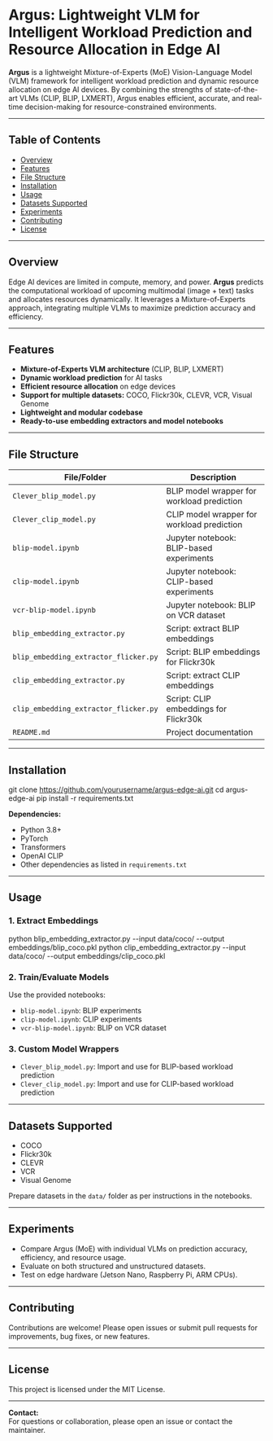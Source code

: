 # Argus: Lightweight VLM for Intelligent Workload Prediction and Resource Allocation in Edge AI

**Argus** is a lightweight Mixture-of-Experts (MoE) Vision-Language Model (VLM) framework for intelligent workload prediction and dynamic resource allocation on edge AI devices. By combining the strengths of state-of-the-art VLMs (CLIP, BLIP, LXMERT), Argus enables efficient, accurate, and real-time decision-making for resource-constrained environments.

---

## Table of Contents

- [Overview](#overview)
- [Features](#features)
- [File Structure](#file-structure)
- [Installation](#installation)
- [Usage](#usage)
- [Datasets Supported](#datasets-supported)
- [Experiments](#experiments)
- [Contributing](#contributing)
- [License](#license)

---

## Overview

Edge AI devices are limited in compute, memory, and power. **Argus** predicts the computational workload of upcoming multimodal (image + text) tasks and allocates resources dynamically. It leverages a Mixture-of-Experts approach, integrating multiple VLMs to maximize prediction accuracy and efficiency.

---

## Features

- **Mixture-of-Experts VLM architecture** (CLIP, BLIP, LXMERT)
- **Dynamic workload prediction** for AI tasks
- **Efficient resource allocation** on edge devices
- **Support for multiple datasets:** COCO, Flickr30k, CLEVR, VCR, Visual Genome
- **Lightweight and modular codebase**
- **Ready-to-use embedding extractors and model notebooks**

---

## File Structure

| File/Folder                          | Description                                         |
|--------------------------------------|-----------------------------------------------------|
| `Clever_blip_model.py`               | BLIP model wrapper for workload prediction          |
| `Clever_clip_model.py`               | CLIP model wrapper for workload prediction          |
| `blip-model.ipynb`                   | Jupyter notebook: BLIP-based experiments            |
| `clip-model.ipynb`                   | Jupyter notebook: CLIP-based experiments            |
| `vcr-blip-model.ipynb`               | Jupyter notebook: BLIP on VCR dataset               |
| `blip_embedding_extractor.py`        | Script: extract BLIP embeddings                     |
| `blip_embedding_extractor_flicker.py`| Script: BLIP embeddings for Flickr30k               |
| `clip_embedding_extractor.py`        | Script: extract CLIP embeddings                     |
| `clip_embedding_extractor_flicker.py`| Script: CLIP embeddings for Flickr30k               |
| `README.md`                          | Project documentation                               |

---

## Installation

git clone https://github.com/yourusername/argus-edge-ai.git
cd argus-edge-ai
pip install -r requirements.txt

**Dependencies:**  
- Python 3.8+
- PyTorch
- Transformers
- OpenAI CLIP
- Other dependencies as listed in `requirements.txt`

---

## Usage

### 1. Extract Embeddings

python blip_embedding_extractor.py --input data/coco/ --output embeddings/blip_coco.pkl
python clip_embedding_extractor.py --input data/coco/ --output embeddings/clip_coco.pkl

### 2. Train/Evaluate Models

Use the provided notebooks:

- `blip-model.ipynb`: BLIP experiments
- `clip-model.ipynb`: CLIP experiments
- `vcr-blip-model.ipynb`: BLIP on VCR dataset

### 3. Custom Model Wrappers

- `Clever_blip_model.py`: Import and use for BLIP-based workload prediction
- `Clever_clip_model.py`: Import and use for CLIP-based workload prediction

---

## Datasets Supported

- COCO
- Flickr30k
- CLEVR
- VCR
- Visual Genome

Prepare datasets in the `data/` folder as per instructions in the notebooks.

---

## Experiments

- Compare Argus (MoE) with individual VLMs on prediction accuracy, efficiency, and resource usage.
- Evaluate on both structured and unstructured datasets.
- Test on edge hardware (Jetson Nano, Raspberry Pi, ARM CPUs).

---

## Contributing

Contributions are welcome! Please open issues or submit pull requests for improvements, bug fixes, or new features.

---

## License

This project is licensed under the MIT License.

---

**Contact:**  
For questions or collaboration, please open an issue or contact the maintainer.
